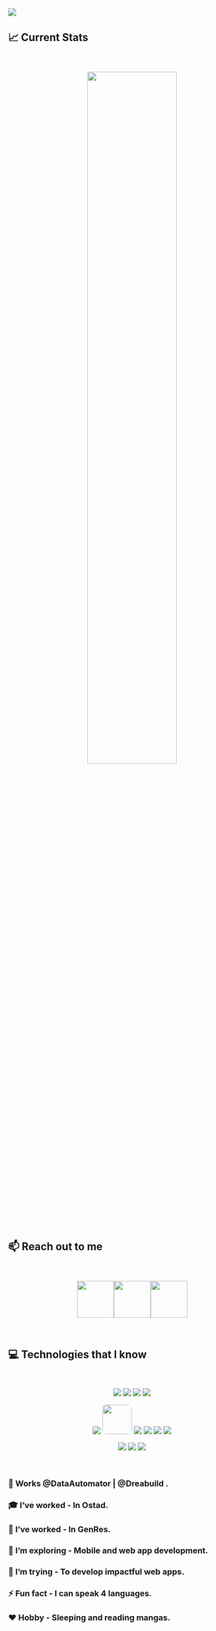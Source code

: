 <a align="center" href="https://www.facebook.com/afnanferdousi2006" styles="display: flex; justify-content: center; width: 100%; margin-left: auto; margin-right: auto">
<img src="https://i.ibb.co/gS6fpLX/Slice-1.png" />
</a>

## :chart_with_upwards_trend: Current Stats

<br />
<p align="center">
  <img width="60%" src="https://github-readme-streak-stats.herokuapp.com?user=AfnanFerdousi&theme=aura)](https://git.io/streak-stats" />
</p>

## :mailbox: Reach out to me

<br />

[<p align="center"><img height="75" src="https://i.ibb.co/mSWzG5k/Linkedin.png">](https://www.linkedin.com/in/afnanferdousi550/)[<img height="75" src="https://i.ibb.co/MkLPMvs/Facebook.png">](https://www.facebook.com/afnanferdousi2006/)[<img height="75" src="https://i.ibb.co/BnJqQDY/Twitter.png"> </p>](https://twitter.com/afnan_ferdousi)

<br />

## :computer: Technologies that I know

<br>
<p align="center">
<img src="https://i.ibb.co/LRGrxXz/HTML.png"/>
<img src="https://i.ibb.co/Tv1hTPX/css.png"/>
<img src="https://i.ibb.co/y5ZQy5n/Java-Script.png"/>
<img src="https://i.ibb.co/VN2LQ48/c.png"/>
</p>
<p align="center">
<img src="https://i.ibb.co/X3bFjB7/react.png"/>
<img style="border-radius: 8px; width: 60px;" src="https://i.ibb.co/hCYDvwR/next.png"/>
<img src="https://i.ibb.co/z7CtCdr/sass.png"/>
<img src="https://i.ibb.co/nfxyBK4/tailwind.png"/>
<img src="https://i.ibb.co/Msy7s6k/Bootsrap.png"/>
<img src="https://i.ibb.co/zGy33LP/firebase.png"/>
</p>
<p align="center">
<img src="https://i.ibb.co/SNXx7j6/node.png"/>
<img src="https://i.ibb.co/KmgyfpD/express.png"/>
<img src="https://i.ibb.co/88twDYS/mongo.png"/>
</p><br/>

### 🔭 Works @DataAutomator | @Dreabuild . 
### 🎓 I’ve worked - In Ostad. 
### 🐬 I’ve worked - In GenRes. 
### 🌱 I’m exploring - Mobile and web app development. 
### 🤔 I’m trying - To develop impactful web apps. 
### ⚡ Fun fact - I can speak 4 languages.
### ❤️ Hobby - Sleeping and reading mangas.

</div>
<br />
